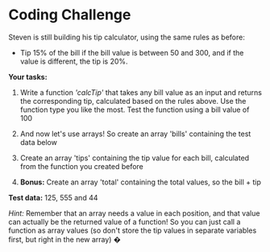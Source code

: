 # Coding Challenge

Steven is still building his tip calculator, using the same rules as before:

- Tip 15% of
  the bill if the bill value is between 50 and 300, and if the value is different, the tip is
  20%.

**Your tasks:**

1. Write a function _'calcTip'_ that takes any bill value as an input and returns
   the corresponding tip, calculated based on the rules above. Use the function
   type you like the most.
   Test the function using a bill value of 100

2. And now let's use arrays! So create an array 'bills' containing the test data
   below

3. Create an array 'tips' containing the tip value for each bill, calculated from
   the function you created before

4. **Bonus:** Create an array 'total' containing the total values, so the bill + tip

**Test data:** 125, 555 and 44

_Hint:_ Remember that an array needs a value in each position, and that value can
actually be the returned value of a function! So you can just call a function as array
values (so don't store the tip values in separate variables first, but right in the new
array) �
